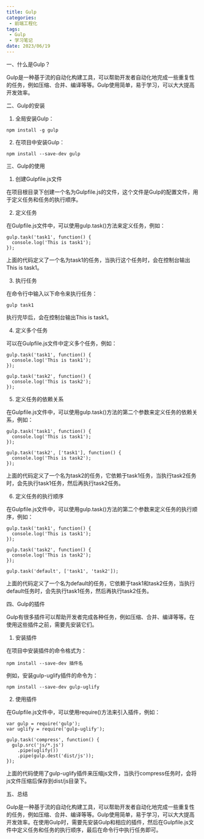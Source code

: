 ```yaml
---
title: Gulp
categories:
 - 前端工程化
tags:
 - Gulp
 - 学习笔记
date: 2023/06/19
---
```


一、什么是Gulp？

Gulp是一种基于流的自动化构建工具，可以帮助开发者自动化地完成一些重复性的任务，例如压缩、合并、编译等等。Gulp使用简单，易于学习，可以大大提高开发效率。

二、Gulp的安装

1. 全局安装Gulp：

```
npm install -g gulp
```

2. 在项目中安装Gulp：

```
npm install --save-dev gulp
```

三、Gulp的使用

1. 创建Gulpfile.js文件

在项目根目录下创建一个名为Gulpfile.js的文件，这个文件是Gulp的配置文件，用于定义任务和任务的执行顺序。

2. 定义任务

在Gulpfile.js文件中，可以使用gulp.task()方法来定义任务，例如：

```
gulp.task('task1', function() {
  console.log('This is task1');
});
```

上面的代码定义了一个名为task1的任务，当执行这个任务时，会在控制台输出This is task1。

3. 执行任务

在命令行中输入以下命令来执行任务：

```
gulp task1
```

执行完毕后，会在控制台输出This is task1。

4. 定义多个任务

可以在Gulpfile.js文件中定义多个任务，例如：

```
gulp.task('task1', function() {
  console.log('This is task1');
});

gulp.task('task2', function() {
  console.log('This is task2');
});
```

5. 定义任务的依赖关系

在Gulpfile.js文件中，可以使用gulp.task()方法的第二个参数来定义任务的依赖关系，例如：

```
gulp.task('task1', function() {
  console.log('This is task1');
});

gulp.task('task2', ['task1'], function() {
  console.log('This is task2');
});
```

上面的代码定义了一个名为task2的任务，它依赖于task1任务，当执行task2任务时，会先执行task1任务，然后再执行task2任务。

6. 定义任务的执行顺序

在Gulpfile.js文件中，可以使用gulp.task()方法的第二个参数来定义任务的执行顺序，例如：

```
gulp.task('task1', function() {
  console.log('This is task1');
});

gulp.task('task2', function() {
  console.log('This is task2');
});

gulp.task('default', ['task1', 'task2']);
```

上面的代码定义了一个名为default的任务，它依赖于task1和task2任务，当执行default任务时，会先执行task1任务，然后再执行task2任务。

四、Gulp的插件

Gulp有很多插件可以帮助开发者完成各种任务，例如压缩、合并、编译等等。在使用这些插件之前，需要先安装它们。

1. 安装插件

在项目中安装插件的命令格式为：

```
npm install --save-dev 插件名
```

例如，安装gulp-uglify插件的命令为：

```
npm install --save-dev gulp-uglify
```

2. 使用插件

在Gulpfile.js文件中，可以使用require()方法来引入插件，例如：

```
var gulp = require('gulp');
var uglify = require('gulp-uglify');

gulp.task('compress', function() {
  gulp.src('js/*.js')
    .pipe(uglify())
    .pipe(gulp.dest('dist/js'));
});
```

上面的代码使用了gulp-uglify插件来压缩js文件，当执行compress任务时，会将js文件压缩后保存到dist/js目录下。

五、总结

Gulp是一种基于流的自动化构建工具，可以帮助开发者自动化地完成一些重复性的任务，例如压缩、合并、编译等等。Gulp使用简单，易于学习，可以大大提高开发效率。在使用Gulp时，需要先安装Gulp和相应的插件，然后在Gulpfile.js文件中定义任务和任务的执行顺序，最后在命令行中执行任务即可。